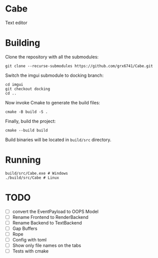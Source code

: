 # Cabe
Text editor

# Building

Clone the repository with all the submodules:

```console
git clone --recurse-submodules https://github.com/grx6741/Cabe.git
```

Switch the imgui submodule to docking branch:

```console
cd imgui
git checkout docking
cd ..
```

Now invoke Cmake to generate the build files:

```console
cmake -B build -S .
```

Finally, build the project:

```console
cmake --build build
```

Build binaries will be located in `build/src` directory.

# Running

```console
build/src/Cabe.exe # Windows
./build/src/Cabe # Linux
```

# TODO

- [ ] convert the EventPayload to OOPS Model
- [ ] Rename Frontend to RenderBackend
- [ ] Rename Backend to TextBackend
- [ ] Gap Buffers
- [ ] Rope
- [ ] Config with toml
- [ ] Show only file names on the tabs
- [ ] Tests with cmake
